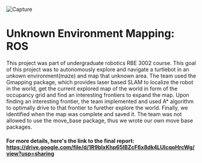 ![Capture](https://user-images.githubusercontent.com/36654439/106231389-9ddbaf00-61bf-11eb-8465-a2e20f81080b.PNG)

# Unknown Environment Mapping: ROS
This project was part of undergraduate robotics RBE 3002 course. This goal of this project was to autonomously explore and navigate a turtlebot in an unkown environment(maze) and map that unknown area. The team used the Gmapping package, which provides laser based SLAM to localize the robot in the world, get the current explored map of the world in form of the occupancy grid and find an interesting frontiers to expand the map. Upon finding an interesting frontier, the team implemented and used A* algorithm to optimally drive to that frontier to furether explore the world. Finally, we identified when the map was complete and saved it. The team was not allowed to use the move_base package, thus we wrote our own move base packages.

#### For more details, here's the link to the final report: https://drive.google.com/file/d/1R9blxKhp65IBZcF6x8dk4LUIcqoHrcWg/view?usp=sharing
